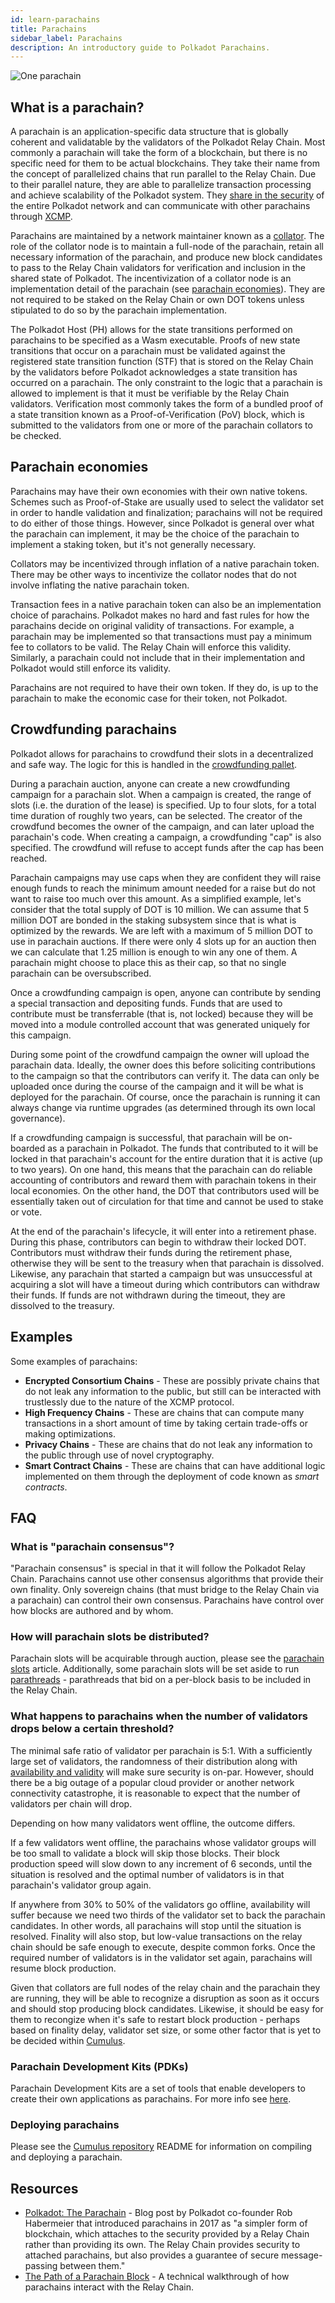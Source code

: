 ```yaml
---
id: learn-parachains
title: Parachains
sidebar_label: Parachains
description: An introductory guide to Polkadot Parachains.
---
```


![One parachain](assets/network/one_parachain.png)

## What is a parachain?

A parachain is an application-specific data structure that is globally coherent and validatable by
the validators of the Polkadot Relay Chain. Most commonly a parachain will take the form of a
blockchain, but there is no specific need for them to be actual blockchains. They take their name
from the concept of parallelized chains that run parallel to the Relay Chain. Due to their parallel
nature, they are able to parallelize transaction processing and achieve scalability of the Polkadot
system. They [share in the security](learn-security) of the entire Polkadot network and can
communicate with other parachains through [XCMP](learn-crosschain).

Parachains are maintained by a network maintainer known as a [collator](learn-collator). The role of
the collator node is to maintain a full-node of the parachain, retain all necessary information of
the parachain, and produce new block candidates to pass to the Relay Chain validators for
verification and inclusion in the shared state of Polkadot. The incentivization of a collator node
is an implementation detail of the parachain (see [parachain economies](#parachain-economies)). They
are not required to be staked on the Relay Chain or own DOT tokens unless stipulated to do so by the
parachain implementation.

The Polkadot Host (PH) allows for the state transitions performed on parachains to be specified as a
Wasm executable. Proofs of new state transitions that occur on a parachain must be validated against
the registered state transition function (STF) that is stored on the Relay Chain by the validators
before Polkadot acknowledges a state transition has occurred on a parachain. The only constraint to
the logic that a parachain is allowed to implement is that it must be verifiable by the Relay Chain
validators. Verification most commonly takes the form of a bundled proof of a state transition known
as a Proof-of-Verification (PoV) block, which is submitted to the validators from one or more of the
parachain collators to be checked.

## Parachain economies

Parachains may have their own economies with their own native tokens. Schemes such as Proof-of-Stake
are usually used to select the validator set in order to handle validation and finalization;
parachains will not be required to do either of those things. However, since Polkadot is general
over what the parachain can implement, it may be the choice of the parachain to implement a staking
token, but it's not generally necessary.

Collators may be incentivized through inflation of a native parachain token. There may be other ways
to incentivize the collator nodes that do not involve inflating the native parachain token.

Transaction fees in a native parachain token can also be an implementation choice of parachains.
Polkadot makes no hard and fast rules for how the parachains decide on original validity of
transactions. For example, a parachain may be implemented so that transactions must pay a minimum
fee to collators to be valid. The Relay Chain will enforce this validity. Similarly, a parachain
could not include that in their implementation and Polkadot would still enforce its validity.

Parachains are not required to have their own token. If they do, is up to the parachain to make the
economic case for their token, not Polkadot.

## Crowdfunding parachains

Polkadot allows for parachains to crowdfund their slots in a decentralized and safe way. The logic
for this is handled in the [crowdfunding pallet][].

During a parachain auction, anyone can create a new crowdfunding campaign for a parachain slot. When
a campaign is created, the range of slots (i.e. the duration of the lease) is specified. Up to four
slots, for a total time duration of roughly two years, can be selected. The creator of the crowdfund
becomes the owner of the campaign, and can later upload the parachain's code. When creating a
campaign, a crowdfunding "cap" is also specified. The crowdfund will refuse to accept funds after
the cap has been reached.

Parachain campaigns may use caps when they are confident they will raise enough funds to reach the
minimum amount needed for a raise but do not want to raise too much over this amount. As a
simplified example, let's consider that the total supply of DOT is 10 million. We can assume that 5
million DOT are bonded in the staking subsystem since that is what is optimized by the rewards. We
are left with a maximum of 5 million DOT to use in parachain auctions. If there were only 4 slots up
for an auction then we can calculate that 1.25 million is enough to win any one of them. A parachain
might choose to place this as their cap, so that no single parachain can be oversubscribed.

Once a crowdfunding campaign is open, anyone can contribute by sending a special transaction and
depositing funds. Funds that are used to contribute must be transferrable (that is, not locked)
because they will be moved into a module controlled account that was generated uniquely for this
campaign.

During some point of the crowdfund campaign the owner will upload the parachain data. Ideally, the
owner does this before soliciting contributions to the campaign so that the contributors can verify
it. The data can only be uploaded once during the course of the campaign and it will be what is
deployed for the parachain. Of course, once the parachain is running it can always change via
runtime upgrades (as determined through its own local governance).

If a crowdfunding campaign is successful, that parachain will be on-boarded as a parachain in
Polkadot. The funds that contributed to it will be locked in that parachain's account for the entire
duration that it is active (up to two years). On one hand, this means that the parachain can do
reliable accounting of contributors and reward them with parachain tokens in their local economies.
On the other hand, the DOT that contributors used will be essentially taken out of circulation for
that time and cannot be used to stake or vote.

At the end of the parachain's lifecycle, it will enter into a retirement phase. During this phase,
contributors can begin to withdraw their locked DOT. Contributors must withdraw their funds during
the retirement phase, otherwise they will be sent to the treasury when that parachain is dissolved.
Likewise, any parachain that started a campaign but was unsuccessful at acquiring a slot will have a
timeout during which contributors can withdraw their funds. If funds are not withdrawn during the
timeout, they are dissolved to the treasury.

## Examples

Some examples of parachains:

- **Encrypted Consortium Chains** - These are possibly private chains that do not leak any
  information to the public, but still can be interacted with trustlessly due to the nature of the
  XCMP protocol.
- **High Frequency Chains** - These are chains that can compute many transactions in a short amount
  of time by taking certain trade-offs or making optimizations.
- **Privacy Chains** - These are chains that do not leak any information to the public through use
  of novel cryptography.
- **Smart Contract Chains** - These are chains that can have additional logic implemented on them
  through the deployment of code known as _smart contracts_.

## FAQ

### What is "parachain consensus"?

"Parachain consensus" is special in that it will follow the Polkadot Relay Chain. Parachains cannot
use other consensus algorithms that provide their own finality. Only sovereign chains (that must
bridge to the Relay Chain via a parachain) can control their own consensus. Parachains have control
over how blocks are authored and by whom.

### How will parachain slots be distributed?

Parachain slots will be acquirable through auction, please see the [parachain slots](learn-auction)
article. Additionally, some parachain slots will be set aside to run
[parathreads](learn-parathreads) - parathreads that bid on a per-block basis to be included in the
Relay Chain.

### What happens to parachains when the number of validators drops below a certain threshold?

The minimal safe ratio of validator per parachain is 5:1. With a sufficiently large set of
validators, the randomness of their distribution along with
[availability and validity](learn-availability) will make sure security is on-par. However, should
there be a big outage of a popular cloud provider or another network connectivity catastrophe, it is
reasonable to expect that the number of validators per chain will drop.

Depending on how many validators went offline, the outcome differs.

If a few validators went offline, the parachains whose validator groups will be too small to
validate a block will skip those blocks. Their block production speed will slow down to any
increment of 6 seconds, until the situation is resolved and the optimal number of validators is in
that parachain's validator group again.

If anywhere from 30% to 50% of the validators go offline, availability will suffer because we need
two thirds of the validator set to back the parachain candidates. In other words, all parachains
will stop until the situation is resolved. Finality will also stop, but low-value transactions on
the relay chain should be safe enough to execute, despite common forks. Once the required number of
validators is in the validator set again, parachains will resume block production.

Given that collators are full nodes of the relay chain and the parachain they are running, they will
be able to recognize a disruption as soon as it occurs and should stop producing block candidates.
Likewise, it should be easy for them to recongize when it's safe to restart block production -
perhaps based on finality delay, validator set size, or some other factor that is yet to be decided
within [Cumulus](https://github.com/paritytech/cumulus).

### Parachain Development Kits (PDKs)

Parachain Development Kits are a set of tools that enable developers to create their own
applications as parachains. For more info see [here](build-pdk).

### Deploying parachains

Please see the [Cumulus repository](https://github.com/paritytech/cumulus#rococo) README for
information on compiling and deploying a parachain.

## Resources

- [Polkadot: The Parachain](https://medium.com/polkadot-network/polkadot-the-parachain-3808040a769a) -
  Blog post by Polkadot co-founder Rob Habermeier that introduced parachains in 2017 as "a simpler
  form of blockchain, which attaches to the security provided by a Relay Chain rather than providing
  its own. The Relay Chain provides security to attached parachains, but also provides a guarantee
  of secure message-passing between them."
- [The Path of a Parachain Block](https://polkadot.network/the-path-of-a-parachain-block/) - A
  technical walkthrough of how parachains interact with the Relay Chain.

[crowdfunding pallet]:
  https://github.com/paritytech/polkadot/blob/master/runtime/common/src/crowdfund.rs
